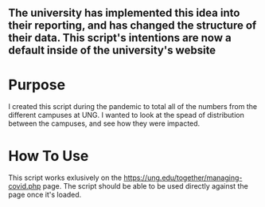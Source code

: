 ## The university has implemented this idea into their reporting, and has changed the structure of their data. This script's intentions are now a default inside of the university's website

# Purpose

I created this script during the pandemic to total all of the numbers from the different campuses at UNG. I wanted to look at the spead of distribution between the campuses, and see how they were impacted.

# How To Use

This script works exlusively on the https://ung.edu/together/managing-covid.php page. The script should be able to be used directly against the page once it's loaded. 
